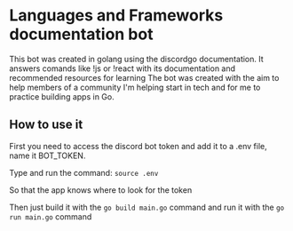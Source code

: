 # Languages and Frameworks documentation bot

This bot was created in golang using the discordgo documentation. It answers comands like !js or !react with its documentation and recommended resources for learning
The bot was created with the aim to help members of a community I'm helping start in tech and for me to practice building apps in Go.

## How to use it

First you need to access the discord bot token and add it to a .env file, name it BOT_TOKEN.

Type and run the command:
```source .env```

So that the app knows where to look for the token

Then just build it with the ```go build main.go``` command and run it with the ```go run main.go``` command
